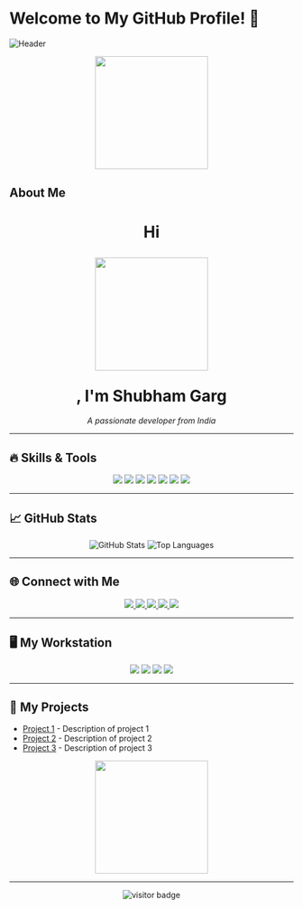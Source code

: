 # Welcome to My GitHub Profile! 👋

![Header](https://i.imgur.com/l3aH9XQ.png)

<p align="center">
  <img src="https://media.giphy.com/media/836HiJc7pgzy8iNXCn/giphy.gif" width="200"/>
</p>

## About Me

<h1 align="center">Hi<p align="center">
  <img src="https://media.giphy.com/media/836HiJc7pgzy8iNXCn/giphy.gif" width="200"/>
</p>, I'm Shubham Garg </h1>
<p align="center">
  <em>A passionate developer from India</em>
</p>

---

## 🔥 Skills & Tools

<p align="center">
  <img src="https://img.shields.io/badge/Code-JavaScript-informational?style=flat&logo=javascript&logoColor=white&color=2bbc8a"/>
  <img src="https://img.shields.io/badge/Code-HTML5-informational?style=flat&logo=html5&logoColor=white&color=2bbc8a"/>
  <img src="https://img.shields.io/badge/Code-CSS3-informational?style=flat&logo=css3&logoColor=white&color=2bbc8a"/>
  <img src="https://img.shields.io/badge/Code-Python-informational?style=flat&logo=python&logoColor=white&color=2bbc8a"/>
  <img src="https://img.shields.io/badge/Tool-React-informational?style=flat&logo=react&logoColor=white&color=2bbc8a"/>
  <img src="https://img.shields.io/badge/Tool-Docker-informational?style=flat&logo=docker&logoColor=white&color=2bbc8a"/>
  <img src="https://img.shields.io/badge/Tool-Kubernetes-informational?style=flat&logo=kubernetes&logoColor=white&color=2bbc8a"/>
</p>

---

## 📈 GitHub Stats

<p align="center">
  <img src="https://github-readme-stats.vercel.app/api?username=yourusername&show_icons=true&theme=radical" alt="GitHub Stats"/>
  <img src="https://github-readme-stats.vercel.app/api/top-langs/?username=yourusername&layout=compact&theme=radical" alt="Top Languages"/>
</p>

---

## 🌐 Connect with Me

<p align="center">
  <a href="https://www.linkedin.com/in/yourusername">
    <img src="https://img.shields.io/badge/LinkedIn-0077B5?style=for-the-badge&logo=linkedin&logoColor=white"/>
  </a>
  <a href="https://twitter.com/yourusername">
    <img src="https://img.shields.io/badge/Twitter-1DA1F2?style=for-the-badge&logo=twitter&logoColor=white"/>
  </a>
  <a href="https://www.instagram.com/yourusername">
    <img src="https://img.shields.io/badge/Instagram-E4405F?style=for-the-badge&logo=instagram&logoColor=white"/>
  </a>
  <a href="mailto:youremail@example.com">
    <img src="https://img.shields.io/badge/Email-D14836?style=for-the-badge&logo=gmail&logoColor=white"/>
  </a>
  <a href="https://github.com/yourusername">
    <img src="https://img.shields.io/badge/GitHub-181717?style=for-the-badge&logo=github&logoColor=white"/>
  </a>
</p>

---

## 🖥️ My Workstation

<p align="center">
  <img src="https://img.shields.io/badge/OS-Ubuntu-informational?style=flat&logo=ubuntu&logoColor=white&color=2bbc8a"/>
  <img src="https://img.shields.io/badge/Editor-VSCode-informational?style=flat&logo=visual-studio-code&logoColor=white&color=2bbc8a"/>
  <img src="https://img.shields.io/badge/Shell-Zsh-informational?style=flat&logo=gnu-bash&logoColor=white&color=2bbc8a"/>
  <img src="https://img.shields.io/badge/Browser-Firefox-informational?style=flat&logo=firefox&logoColor=white&color=2bbc8a"/>
</p>

---

## 🧠 My Projects

- [Project 1](https://github.com/yourusername/project1) - Description of project 1
- [Project 2](https://github.com/yourusername/project2) - Description of project 2
- [Project 3](https://github.com/yourusername/project3) - Description of project 3

<p align="center">
  <img src="https://media.giphy.com/media/xT0xeJpnrWC4XWblEk/giphy.gif" width="200"/>
</p>

---

<p align="center">
  <img src="https://visitor-badge.glitch.me/badge?page_id=yourusername.yourusername" alt="visitor badge"/>
</p>
